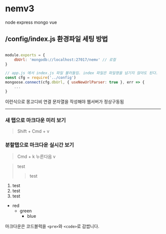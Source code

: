 # nemv3
node express mongo vue

## /config/index.js 환경파일 세팅 방법

```javascript

module.exports = {
    dbUrl: 'mongodb://localhost:27017/nemv' // 로컬
}

// app.js 에서 index.js 파일 불러들임. index 파일은 파일명을 넘기지 않아도 된다.
const cfg = require('../config')
mongoose.connect(cfg.dbUrl, { useNewUrlParser: true }, err => {
    ...
}

```

이런식으로 몽고디비 연결 문자열을 작성해야 웹서버가 정상구동됨

---

### 새 탭으로 마크다운 미리 보기
> Shift + Cmd + v


### 분할탭으로 마크다운 실시간 보기
> Cmd + k 누른다음 v

> test
>> test

1. test
2. test
3. test

* red
  * green
    * blue

마크다운은 코드블럭을 `<pre>`와 `<code>`로 감쌉니다.


